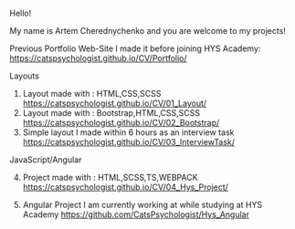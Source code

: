 Hello!

My name is Artem Cherednychenko and you are welcome to my projects!

Previous Portfolio Web-Site I made it before joining HYS Academy:
https://catspsychologist.github.io/CV/Portfolio/

Layouts

1. Layout made with : HTML,CSS,SCSS
https://catspsychologist.github.io/CV/01_Layout/
2. Layout made with : Bootstrap,HTML,CSS,SCSS
https://catspsychologist.github.io/CV/02_Bootstrap/
3. Simple layout I made within 6 hours as an interview task
https://catspsychologist.github.io/CV/03_InterviewTask/

JavaScript/Angular

4. Project made with : HTML,SCSS,TS,WEBPACK
https://catspsychologist.github.io/CV/04_Hys_Project/

5. Angular Project I am currently working at while studying at 
HYS Academy
https://github.com/CatsPsychologist/Hys_Angular


